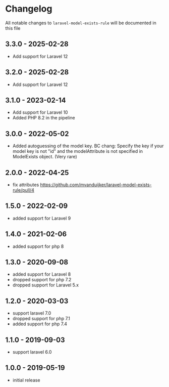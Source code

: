 # Changelog

All notable changes to `laravel-model-exists-rule` will be documented in this file

## 3.3.0 - 2025-02-28

- Add support for Laravel 12

## 3.2.0 - 2025-02-28

- Add support for Laravel 12

## 3.1.0 - 2023-02-14

- Add support for Laravel 10
- Added PHP 8.2 in the pipeline

## 3.0.0 - 2022-05-02

- Added autoguessing of the model key. BC chang: Specify the key if your model key is not "id" and the modelAttribute is not specified in ModelExists object. (Very rare) 

## 2.0.0 - 2022-04-25

- fix attributes https://github.com/mvanduijker/laravel-model-exists-rule/pull/4

## 1.5.0 - 2022-02-09

- added support for Laravel 9

## 1.4.0 - 2021-02-06

- added support for php 8

## 1.3.0 - 2020-09-08

- added support for Laravel 8
- dropped support for php 7.2
- dropped support for Laravel 5.x

## 1.2.0 - 2020-03-03

- support laravel 7.0
- dropped support for php 7.1
- added support for php 7.4

## 1.1.0 - 2019-09-03

- support laravel 6.0

## 1.0.0 - 2019-05-19

- initial release
